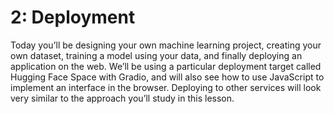 # 2: Deployment


Today you’ll be designing your own machine learning project, creating your own dataset, training a model using your data, and finally deploying an application on the web. We’ll be using a particular deployment target called Hugging Face Space with Gradio, and will also see how to use JavaScript to implement an interface in the browser. Deploying to other services will look very similar to the approach you’ll study in this lesson.
